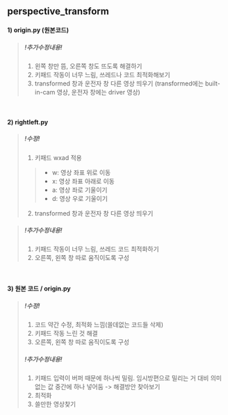 ## perspective_transform
#### 1) origin.py (원본코드)
>##### !추가수정내용!
>1) 왼쪽 창만 뜸, 오른쪽 창도 뜨도록 해결하기
>2) 키패드 작동이 너무 느림, 쓰레드나 코드 최적화해보기
>3) transformed 창과 운전자 창 다른 영상 띄우기 (transformed에는 built-in-cam 영상, 운전자 창에는 driver 영상)

<br/>

#### 2) rightleft.py
>##### !수정!
>1) 키패드 wxad 적용 <br>
>>- w: 영상 좌표 위로 이동 
>>- x: 영상 좌표 아래로 이동
>>- a: 영상 좌로 기울이기
>>- d: 영상 우로 기울이기
>2) transformed 창과 운전자 창 다른 영상 띄우기

>##### !추가수정내용!
>1) 키패드 작동이 너무 느림, 쓰레드 코드 최적화하기
>2) 오른쪽, 왼쪽 창 따로 움직이도록 구성

<br/>

#### 3) 원본 코드 / origin.py
>##### !수정!
>1) 코드 약간 수정, 최적화 느낌(쓸데없는 코드들 삭제)
>2) 키패드 작동 느린 것 해결
>3) 오른쪽, 왼쪽 창 따로 움직이도록 구성
>##### !추가수정내용!
>1) 키패드 입력이 버퍼 때문에 하나씩 밀림. 임시방편으로 밀리는 거 대비 의미없는 값 중간에 하나 넣어둠 -> 해결방안 찾아보기
>2) 최적화
>3) 쓸만한 영상찾기


